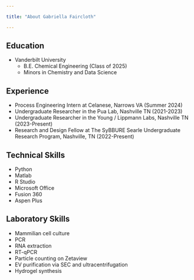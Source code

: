 ```yaml
---

title: "About Gabriella Faircloth"

---
```


## Education 

* Vanderbilt University
  * B.E. Chemical Engineering (Class of 2025)
  * Minors in Chemistry and Data Science
 
## Experience
  * Process Engineering Intern at Celanese, Narrows VA (Summer 2024)
  * Undergraduate Researcher in the Pua Lab, Nashville TN (2021-2023)
  * Undergraduate Researcher in the Young / Lippmann Labs, Nashville TN (2023-Present)
  * Research and Design Fellow at The SyBBURE Searle Undergraduate Research Program, Nashville, TN (2022-Present)
    
## Technical Skills

  * Python
  * Matlab
  * R Studio
  * Microsoft Office
  * Fusion 360
  * Aspen Plus

## Laboratory Skills

 * Mammilian cell culture
 * PCR
 * RNA extraction
 * RT-qPCR
 * Particle counting on Zetaview
 * EV purification via SEC and ultracentrifugation
 * Hydrogel synthesis

 



